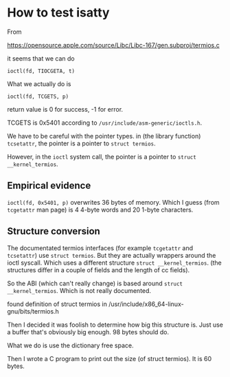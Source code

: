 # How to test isatty

From

https://opensource.apple.com/source/Libc/Libc-167/gen.subproj/termios.c

it seems that we can do

    ioctl(fd, TIOCGETA, t)

What we actually do is

    ioctl(fd, TCGETS, p)

return value is 0 for success, -1 for error.

TCGETS is 0x5401 according to `/usr/include/asm-generic/ioctls.h`.

We have to be careful with the pointer types.
in (the library function) `tcsetattr`,
the pointer is a pointer to `struct termios`.

However, in the `ioctl` system call,
the pointer is a pointer to `struct __kernel_termios`.

## Empirical evidence

`ioctl(fd, 0x5401, p)` overwrites 36 bytes of memory.
Which I guess (from `tcgetattr` man page)
is 4 4-byte words and 20 1-byte characters.

## Structure conversion

The documentated termios interfaces
(for example `tcgetattr` and `tcsetattr`)
use `struct termios`.
But they are actually wrappers around the ioctl syscall.
Which uses a different structure `struct __kernel_termios`.
(the structures differ in a couple of fields
and the length of cc fields).

So the ABI (which can't really change) is based around
`struct __kernel_termios`.
Which is not really documented.

found definition of struct termios in
/usr/include/x86_64-linux-gnu/bits/termios.h

Then I decided it was foolish
to determine how big this structure is.
Just use a buffer that's obviously big enough.
98 bytes should do.

What we do is use the dictionary free space.

Then I wrote a C program to print out the size
(of struct termios).
It is 60 bytes.
